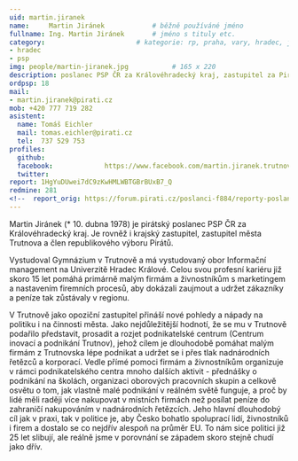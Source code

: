 ```yaml
---
uid: martin.jiranek
name:     Martin Jiránek      		# běžně používáné jméno
fullname: Ing. Martin Jiránek  		# jméno s tituly etc.
category:                 		# kategorie: rp, praha, vary, hradec, jmk, senat
- hradec
- psp
img: people/martin-jiranek.jpg           # 165 x 220
description: poslanec PSP ČR za Královéhradecký kraj, zastupitel za Piráty a Stranu Zelených v zastupitelstvu Královéhradeckého kraje # kratký popis, max 160 znaků
ordpsp: 18
mail:
- martin.jiranek@pirati.cz
mob: +420 777 719 282
asistent:
  name: Tomáš Eichler
  mail: tomas.eichler@pirati.cz
  tel:  737 529 753
profiles:
  github:
  facebook:				https://www.facebook.com/martin.jiranek.trutnov
  twitter:
report: 1HgYuDUwei7dC9zKwHMLWBTGBrBUxB7_Q
redmine: 281
<!--  report_orig: https://forum.pirati.cz/poslanci-f884/reporty-poslance-martina-jiranka-t39058.html-->
---
```



Martin Jiránek (* 10. dubna 1978) je pirátský poslanec PSP ČR za Královéhradecký kraj. Je rovněž i krajský zastupitel, zastupitel města Trutnova a člen republikového výboru Pirátů.

Vystudoval Gymnázium v Trutnově a má vystudovaný obor Informační management na Univerzitě Hradec Králové. Celou svou profesní kariéru již skoro 15 let pomáhá primárně malým firmám a živnostníkům s marketingem a nastavením firemních procesů, aby dokázali zaujmout a udržet zákazníky a peníze tak zůstávaly v regionu.

V Trutnově jako opoziční zastupitel přináší nové pohledy a nápady na politiku i na činnosti města. Jako nejdůležitější hodnotí, že se mu v Trutnově podařilo představit, prosadit a rozjet podnikatelské centrum (Centrum inovací a podnikání Trutnov), jehož cílem je dlouhodobě pomáhat malým firmám z Trutnovska lépe podnikat a udržet se i přes tlak nadnárodních řetězců a korporací. Vedle přímé pomoci firmám a živnostníkům organizuje v rámci podnikatelského centra mnoho dalších aktivit - přednášky o podnikání na školách, organizaci oborových pracovních skupin a celkově osvětu o tom, jak vlastně malé podnikání v reálném světě funguje, a proč by lidé měli raději více nakupovat v místních firmách než posílat peníze do zahraničí nakupováním v nadnárodních řetězcích. Jeho hlavní dlouhodobý cíl jak v praxi, tak v politice je, aby Česko bohatlo spoluprací lidí, živnostníků i firem a dostalo se co nejdřív alespoň na průměr EU. To nám sice politici již 25 let slibují, ale reálně jsme v porovnání se západem skoro stejně chudí jako dřív.
